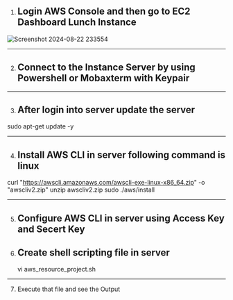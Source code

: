 1. Login AWS Console and then go to EC2 Dashboard Lunch Instance
   -
![Screenshot 2024-08-22 233554](https://github.com/user-attachments/assets/a7033252-98d0-4ee5-b5a4-df4bf8e70c0a)

_______________________________________________________________
2. Connect to the Instance Server by using Powershell or Mobaxterm with Keypair
   -
_______
3. After login into server update the server
   -
  sudo apt-get update -y
_______
4. Install AWS CLI in server following command is linux
   -
  curl "https://awscli.amazonaws.com/awscli-exe-linux-x86_64.zip" -o "awscliv2.zip"
  unzip awscliv2.zip
  sudo ./aws/install
______
5. Configure AWS CLI in server using Access Key and Secert Key
   -
6. Create shell scripting file in server
   -
   vi aws_resource_project.sh

 _______
7. Execute that file and see the Output 
